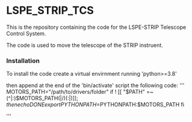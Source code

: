 # LSPE_STRIP_TCS
This is the repository containing the code for the LSPE-STRIP Telescope Control System.

The code is used to move the telescope of the STRIP instruent.

### Installation

To install the code create a virtual envirnment running 'python>=3.8'

then append at the end of the 'bin/activate' script the following code:
'''
MOTORS_PATH="/path/to/drivers/folder"
if ! [[ "$PATH" =~ (^|:)$MOTORS_PATH(|/)(:|$) ]]; then
    echo DONE
    export PYTHONPATH=$PYTHONPATH:$MOTORS_PATH
fi

'''
